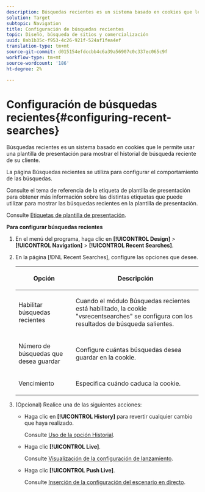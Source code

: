 ```yaml
---
description: Búsquedas recientes es un sistema basado en cookies que le permite usar una plantilla de presentación para mostrar el historial de búsqueda reciente de su cliente.
solution: Target
subtopic: Navigation
title: Configuración de búsquedas recientes
topic: Diseño, búsqueda de sitios y comercialización
uuid: 8ab1b35c-f953-4c26-921f-524af1fea4ef
translation-type: tm+mt
source-git-commit: d015154efdccbb4c6a39a56907c0c337ec065c9f
workflow-type: tm+mt
source-wordcount: '186'
ht-degree: 2%

---
```



# Configuración de búsquedas recientes{#configuring-recent-searches}

Búsquedas recientes es un sistema basado en cookies que le permite usar una plantilla de presentación para mostrar el historial de búsqueda reciente de su cliente.

La página Búsquedas recientes se utiliza para configurar el comportamiento de las búsquedas.

Consulte el tema de referencia de la etiqueta de plantilla de presentación para obtener más información sobre las distintas etiquetas que puede utilizar para mostrar las búsquedas recientes en la plantilla de presentación.

Consulte [Etiquetas de plantilla de presentación](../c-appendices/c-templates.md#reference_F1BBF616BCEC4AD7B2548ECD3CA74C64).

**Para configurar búsquedas recientes**

1. En el menú del programa, haga clic en **[!UICONTROL Design]** > **[!UICONTROL Navigation]** > **[!UICONTROL Recent Searches]**.
1. En la página [!DNL Recent Searches], configure las opciones que desee.

   <!-- 
   
   r_recent_searches_options.xml
   
   -->

   <table> 
    <thead> 
      <tr> 
      <th colname="col1" class="entry"> <p>Opción </p> </th> 
      <th colname="col2" class="entry"> <p>Descripción </p> </th> 
      </tr> 
    </thead>
    <tbody> 
      <tr> 
      <td colname="col1"> <p>Habilitar búsquedas recientes </p> </td> 
      <td colname="col2"> <p> Cuando el módulo Búsquedas recientes está habilitado, la cookie "vsrecentsearches" se configura con los resultados de búsqueda salientes. </p> </td> 
      </tr> 
      <tr> 
      <td colname="col1"> <p>Número de búsquedas que desea guardar </p> </td> 
      <td colname="col2"> <p>Configure cuántas búsquedas desea guardar en la cookie. </p> </td> 
      </tr> 
      <tr> 
      <td colname="col1"> <p>Vencimiento </p> </td> 
      <td colname="col2"> <p>Especifica cuándo caduca la cookie. </p> </td> 
      </tr> 
    </tbody> 
    </table>

1. (Opcional) Realice una de las siguientes acciones:

   * Haga clic en **[!UICONTROL History]** para revertir cualquier cambio que haya realizado.

      Consulte [Uso de la opción Historial](../t-using-the-history-option.md#task_70DD3F87A67242BBBD2CB27156F43002).

   * Haga clic **[!UICONTROL Live]**.

      Consulte [Visualización de la configuración de lanzamiento](../c-about-staging.md#task_401A0EBDB5DB4D4CA933CBA7BECDC10F).

   * Haga clic **[!UICONTROL Push Live]**.

      Consulte [Inserción de la configuración del escenario en directo](../c-about-staging.md#task_44306783B4C0408AAA58B471DAF2D9A4).

